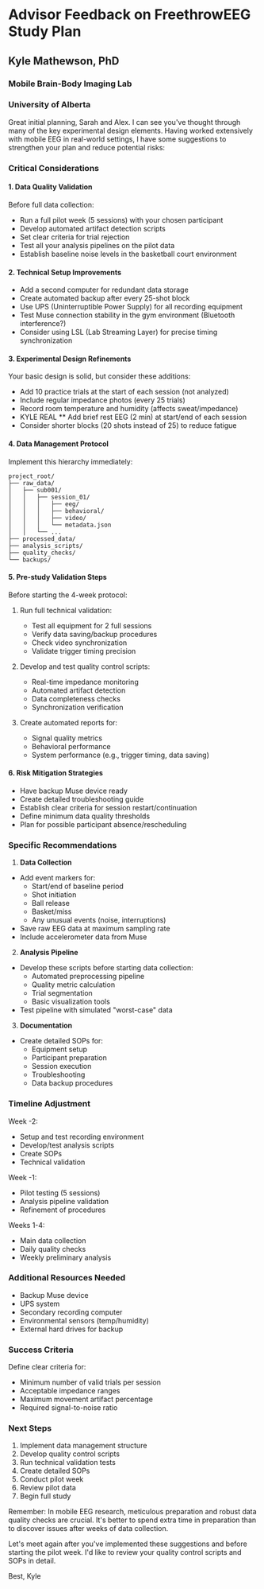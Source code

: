 # Advisor Feedback on FreethrowEEG Study Plan

## Kyle Mathewson, PhD

### Mobile Brain-Body Imaging Lab

### University of Alberta

Great initial planning, Sarah and Alex. I can see you've thought through many of the key experimental design elements. Having worked extensively with mobile EEG in real-world settings, I have some suggestions to strengthen your plan and reduce potential risks:

### Critical Considerations

#### 1. Data Quality Validation

Before full data collection:

- Run a full pilot week (5 sessions) with your chosen participant
- Develop automated artifact detection scripts
- Set clear criteria for trial rejection
- Test all your analysis pipelines on the pilot data
- Establish baseline noise levels in the basketball court environment

#### 2. Technical Setup Improvements

- Add a second computer for redundant data storage
- Create automated backup after every 25-shot block
- Use UPS (Uninterruptible Power Supply) for all recording equipment
- Test Muse connection stability in the gym environment (Bluetooth interference?)
- Consider using LSL (Lab Streaming Layer) for precise timing synchronization

#### 3. Experimental Design Refinements

Your basic design is solid, but consider these additions:

- Add 10 practice trials at the start of each session (not analyzed)
- Include regular impedance photos (every 25 trials)
- Record room temperature and humidity (affects sweat/impedance)
- KYLE REAL ** Add brief rest EEG (2 min) at start/end of each session
- Consider shorter blocks (20 shots instead of 25) to reduce fatigue

#### 4. Data Management Protocol

Implement this hierarchy immediately:

```
project_root/
├── raw_data/
│   ├── sub001/
│   │   ├── session_01/
│   │   │   ├── eeg/
│   │   │   ├── behavioral/
│   │   │   ├── video/
│   │   │   └── metadata.json
│   │   └── ...
├── processed_data/
├── analysis_scripts/
├── quality_checks/
└── backups/
```

#### 5. Pre-study Validation Steps

Before starting the 4-week protocol:

1. Run full technical validation:

   - Test all equipment for 2 full sessions
   - Verify data saving/backup procedures
   - Check video synchronization
   - Validate trigger timing precision

2. Develop and test quality control scripts:

   - Real-time impedance monitoring
   - Automated artifact detection
   - Data completeness checks
   - Synchronization verification

3. Create automated reports for:
   - Signal quality metrics
   - Behavioral performance
   - System performance (e.g., trigger timing, data saving)

#### 6. Risk Mitigation Strategies

- Have backup Muse device ready
- Create detailed troubleshooting guide
- Establish clear criteria for session restart/continuation
- Define minimum data quality thresholds
- Plan for possible participant absence/rescheduling

### Specific Recommendations

1. **Data Collection**

- Add event markers for:
  - Start/end of baseline period
  - Shot initiation
  - Ball release
  - Basket/miss
  - Any unusual events (noise, interruptions)
- Save raw EEG data at maximum sampling rate
- Include accelerometer data from Muse

2. **Analysis Pipeline**

- Develop these scripts before starting data collection:
  - Automated preprocessing pipeline
  - Quality metric calculation
  - Trial segmentation
  - Basic visualization tools
- Test pipeline with simulated "worst-case" data

3. **Documentation**

- Create detailed SOPs for:
  - Equipment setup
  - Participant preparation
  - Session execution
  - Troubleshooting
  - Data backup procedures

### Timeline Adjustment

Week -2:

- Setup and test recording environment
- Develop/test analysis scripts
- Create SOPs
- Technical validation

Week -1:

- Pilot testing (5 sessions)
- Analysis pipeline validation
- Refinement of procedures

Weeks 1-4:

- Main data collection
- Daily quality checks
- Weekly preliminary analysis

### Additional Resources Needed

- Backup Muse device
- UPS system
- Secondary recording computer
- Environmental sensors (temp/humidity)
- External hard drives for backup

### Success Criteria

Define clear criteria for:

- Minimum number of valid trials per session
- Acceptable impedance ranges
- Maximum movement artifact percentage
- Required signal-to-noise ratio

### Next Steps

1. Implement data management structure
2. Develop quality control scripts
3. Run technical validation tests
4. Create detailed SOPs
5. Conduct pilot week
6. Review pilot data
7. Begin full study

Remember: In mobile EEG research, meticulous preparation and robust data quality checks are crucial. It's better to spend extra time in preparation than to discover issues after weeks of data collection.

Let's meet again after you've implemented these suggestions and before starting the pilot week. I'd like to review your quality control scripts and SOPs in detail.

Best,
Kyle
